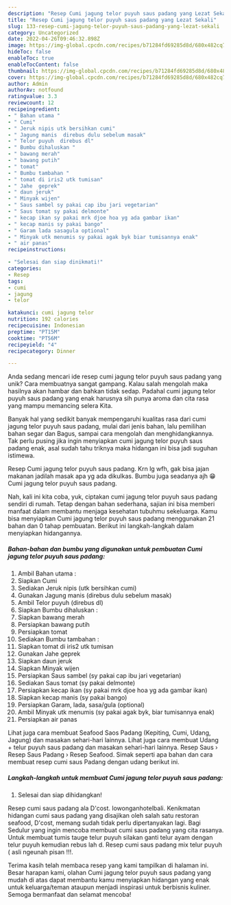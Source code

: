 ```yaml
---
description: "Resep Cumi jagung telor puyuh saus padang yang Lezat Sekali"
title: "Resep Cumi jagung telor puyuh saus padang yang Lezat Sekali"
slug: 133-resep-cumi-jagung-telor-puyuh-saus-padang-yang-lezat-sekali
category: Uncategorized
date: 2022-04-26T09:46:32.898Z
image: https://img-global.cpcdn.com/recipes/b71284fd69285d8d/680x482cq70/cumi-jagung-telor-puyuh-saus-padang-foto-resep-utama.jpg
hideToc: false
enableToc: true
enableTocContent: false
thumbnail: https://img-global.cpcdn.com/recipes/b71284fd69285d8d/680x482cq70/cumi-jagung-telor-puyuh-saus-padang-foto-resep-utama.jpg
cover: https://img-global.cpcdn.com/recipes/b71284fd69285d8d/680x482cq70/cumi-jagung-telor-puyuh-saus-padang-foto-resep-utama.jpg
author: Admin
authorAv: notfound
ratingvalue: 3.3
reviewcount: 12
recipeingredient:
- " Bahan utama "
- " Cumi"
- " Jeruk nipis utk bersihkan cumi"
- " Jagung manis  direbus dulu sebelum masak"
- " Telor puyuh  direbus dl"
- " Bumbu dihaluskan "
- " bawang merah"
- " bawang putih"
- " tomat"
- " Bumbu tambahan "
- " tomat di iris2 utk tumisan"
- " Jahe  geprek"
- " daun jeruk"
- " Minyak wijen"
- " Saus sambel sy pakai cap ibu jari vegetarian"
- " Saus tomat sy pakai delmonte"
- " kecap ikan sy pakai mrk djoe hoa yg ada gambar ikan"
- " kecap manis sy pakai bango"
- " Garam lada sasagula optional"
- " Minyak utk menumis sy pakai agak byk biar tumisannya enak"
- " air panas"
recipeinstructions:

- "Selesai dan siap dinikmati!"
categories:
- Resep
tags:
- cumi
- jagung
- telor

katakunci: cumi jagung telor 
nutrition: 192 calories
recipecuisine: Indonesian
preptime: "PT15M"
cooktime: "PT56M"
recipeyield: "4"
recipecategory: Dinner

---
```





Anda sedang mencari ide resep cumi jagung telor puyuh saus padang yang unik? Cara membuatnya sangat gampang. Kalau salah mengolah maka hasilnya akan hambar dan bahkan tidak sedap. Padahal cumi jagung telor puyuh saus padang yang enak harusnya sih punya aroma dan cita rasa yang mampu memancing selera Kita.





Banyak hal yang sedikit banyak mempengaruhi kualitas rasa dari cumi jagung telor puyuh saus padang, mulai dari jenis bahan, lalu pemilihan bahan segar dan Bagus, sampai cara mengolah dan menghidangkannya. Tak perlu pusing jika ingin menyiapkan cumi jagung telor puyuh saus padang enak,      asal sudah tahu triknya maka hidangan ini bisa jadi suguhan istimewa.














Resep Cumi jagung telor puyuh saus padang. Krn lg wfh, gak bisa jajan makanan jadilah masak apa yg ada dikulkas. Bumbu juga seadanya ajh 😁 Cumi jagung telor puyuh saus padang.






Nah, kali ini kita coba, yuk, ciptakan cumi jagung telor puyuh saus padang sendiri di rumah. Tetap dengan bahan sederhana, sajian ini bisa memberi manfaat dalam membantu menjaga kesehatan tubuhmu sekeluarga. Kamu bisa menyiapkan Cumi jagung telor puyuh saus padang menggunakan 21 bahan dan 0 tahap pembuatan. Berikut ini langkah-langkah dalam menyiapkan hidangannya.

<!--inarticleads1-->

##### Bahan-bahan dan bumbu yang digunakan untuk pembuatan Cumi jagung telor puyuh saus padang:

1. Ambil  Bahan utama :
1. Siapkan  Cumi
1. Sediakan  Jeruk nipis (utk bersihkan cumi)
1. Gunakan  Jagung manis  (direbus dulu sebelum masak)
1. Ambil  Telor puyuh  (direbus dl)
1. Siapkan  Bumbu dihaluskan :
1. Siapkan  bawang merah
1. Persiapkan  bawang putih
1. Persiapkan  tomat
1. Sediakan  Bumbu tambahan :
1. Siapkan  tomat di iris2 utk tumisan
1. Gunakan  Jahe  geprek
1. Siapkan  daun jeruk
1. Siapkan  Minyak wijen
1. Persiapkan  Saus sambel (sy pakai cap ibu jari vegetarian)
1. Sediakan  Saus tomat (sy pakai delmonte)
1. Persiapkan  kecap ikan (sy pakai mrk djoe hoa yg ada gambar ikan)
1. Siapkan  kecap manis (sy pakai bango)
1. Persiapkan  Garam, lada, sasa/gula (optional)
1. Ambil  Minyak utk menumis (sy pakai agak byk, biar tumisannya enak)
1. Persiapkan  air panas


Lihat juga cara membuat Seafood Saos Padang (Kepiting, Cumi, Udang, Jagung) dan masakan sehari-hari lainnya. Lihat juga cara membuat Udang + telur puyuh saus padang dan masakan sehari-hari lainnya. Resep Saus › Resep Saus Padang › Resep Seafood. Simak seperti apa bahan dan cara membuat resep cumi saus Padang dengan udang berikut ini. 

<!--inarticleads2-->

##### Langkah-langkah untuk membuat Cumi jagung telor puyuh saus padang:


1. Selesai dan siap dihidangkan!

Resep cumi saus padang ala D&#39;cost. lowonganhotelbali. Kenikmatan hidangan cumi saus padang yang disajikan oleh salah satu restoran seafood, D&#39;cost, memang sudah tidak perlu dipertanyakan lagi. Bagi Sedulur yang ingin mencoba membuat cumi saus padang yang cita rasanya. Untuk membuat tumis tauge telur puyuh silakan ganti telur ayam dengan telur puyuh kemudian rebus lah d. Resep cumi saus padang mix telur puyuh ( asli ngeunah pisan !!!. 

Terima kasih telah membaca resep yang kami tampilkan di halaman ini. Besar harapan kami, olahan Cumi jagung telor puyuh saus padang yang mudah di atas dapat membantu kamu menyiapkan hidangan yang enak untuk keluarga/teman ataupun menjadi inspirasi untuk berbisnis kuliner. Semoga bermanfaat dan selamat mencoba!
